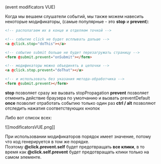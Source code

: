 (event modificators VUE)

Когда мы вешаем слушатели событий, мы также можем навесить некоторые модификаторы,  (самые популярные - это **stop** и **prevent**):

```html 
<!-- располагаем их в конце и отделяем точкой --> 

<!-- событие click не будет всплывать дальше --> 
<a @click.stop="doThis"></a> 

<!-- событие submit больше не будет перезагружать страницу --> 
<form @submit.prevent="onSubmit"></form> 

<!-- модификаторы можно объединять в цепочки --> 
<a @click.stop.prevent="doThat"></a> 

<!-- и использовать без указания метода-обработчика --> 
<form @submit.prevent></form> 
```

**stop** позволяет сразу же вызвать stopPropagation
**prevent** позволяет отменить действие браузера по умолчанию и вызвать preventDefault
**once** позволит отработать событию только один раз
**ctrl / alt** позволяют отследить нажатия соответствующих кнопок

Либо вот список всех:

![[modificatorsVUE.png]]

При использовании модификаторов порядок имеет значение, потому что код генерируется в том же порядке.
Поэтому **@click.prevent.self** будет предотвращать **все клики**, в то время как **@click.self.prevent** будет предотвращать клики только на самом элементе.